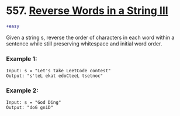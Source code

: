 # 557. [Reverse Words in a String III](https://leetcode.com/problems/reverse-words-in-a-string-iii/description/?envType=study-plan&envId=algorithm-i&plan=algorithm)
```diff
+easy
```

Given a string s, reverse the order of characters in each word within a sentence while still preserving whitespace and initial word order.

### Example 1:
```
Input: s = "Let's take LeetCode contest"
Output: "s'teL ekat edoCteeL tsetnoc"
```
### Example 2:
```
Input: s = "God Ding"
Output: "doG gniD"
```
